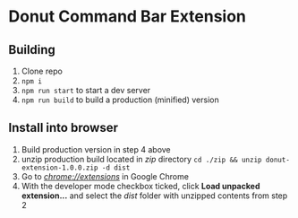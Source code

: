 # Donut Command Bar Extension

## Building

1.  Clone repo
2.  `npm i`
3.  `npm run start` to start a dev server
4.  `npm run build` to build a production (minified) version

## Install into browser

1.  Build production version in step 4 above
2.  unzip production build located in _zip_ directory `cd ./zip && unzip donut-extension-1.0.0.zip -d dist`
3.  Go to [_chrome://extensions_](chrome://extensions) in Google Chrome
4.  With the developer mode checkbox ticked, click **Load unpacked extension...** and select the _dist_ folder with unzipped contents from step 2
